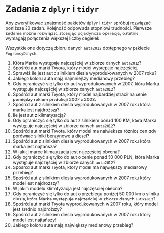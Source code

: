 # Zadania z `dplyr` i `tidyr`

Aby zweryfikować znajomość pakietów `dplyr` i `tidyr` spróbuj rozwiązać poniższe 20 zadań. Kolejność odpowiada stopniowi trudności. Pierwsze zadania można rozwiązać stosując pojedyncze operacje, ostatnie wymagają połączenia większej liczby cegiełek.

Wszystkie one dotyczą zbioru danych  `auta2012` dostępnego w pakiecie `PogromcyDanych`.

1. Która Marka występuje najczęściej w zbiorze danych `auta2012`?
2. Spośród aut marki Toyota, który model występuje najczęściej.
3. Sprawdź ile jest aut z silnikiem diesla wyprodukowanych w 2007 roku?
4. Jakiego koloru auta mają najmniejszy medianowy przebieg?
5. Gdy ograniczyć się tylko do aut wyprodukowanych w 2007, która Marka występuje najczęściej w zbiorze danych `auta2012`?
6. Spośród aut marki Toyota, który model najbardziej stracił na cenie pomiędzy rokiem produkcji 2007 a 2008.
7. Spośród aut z silnikiem diesla wyprodukowanych w 2007 roku która marka jest najdroższa?
8. Ile jest aut z klimatyzacją?
9. Gdy ograniczyć się tylko do aut z silnikiem ponad 100 KM, która Marka występuje najczęściej w zbiorze danych `auta2012`?
10. Spośród aut marki Toyota, który model ma największą różnicę cen gdy porównać silniki benzynowe a diesel?
11. Spośród aut z silnikiem diesla wyprodukowanych w 2007 roku która marka jest najtańsza?
12. W jakiej marce klimatyzacja jest najczęściej obecna?
13. Gdy ograniczyć się tylko do aut o cenie ponad 50 000 PLN, która Marka występuje najczęściej w zbiorze danych `auta2012`?
14. Spośród aut marki Toyota, który model ma największy medianowy przebieg?
15. Spośród aut z silnikiem diesla wyprodukowanych w 2007 roku który model jest najdroższy?
16. W jakim modelu klimatyzacja jest najczęściej obecna?
17. Gdy ograniczyć się tylko do aut o przebiegu poniżej 50 000 km o silniku diesla, która Marka występuje najczęściej w zbiorze danych `auta2012`?
18. Spośród aut marki Toyota wyprodukowanych w 2007 roku, który model jest średnio najdroższy?
19. Spośród aut z silnikiem diesla wyprodukowanych w 2007 roku który model jest najtańszy?
20. Jakiego koloru auta mają największy medianowy przebieg?


